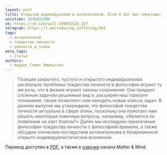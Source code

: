 ```yaml
---
layout: post
title: Открытый индивидуализм и антинатализм. Если б Бог был смертным, он был бы уже мертв
unixtime: 1636021306
vk: https://vk.com/wall-199052526_327
telegram: https://t.me/reducing_suffering/201
tags:
  - антинатализм
  - тождество_личности
  - ценности_и_этика
meta_tags:
  - статьи
authors:
  - Андрес Гомес Эмильссон
---
```

>Позиции закрытого, пустого и открытого индивидуализма касательно проблемы тождества личности в философии играют ту же роль, что в физике играют законы сохранения. Они придают сложным задачам решаемый вид и, расширяя наш горизонт понимания, также позволяют нам находить новые классы задач. В данном выпуске мы утверждаем, что философия тождества личности актуальна в сфере этики, поскольку она помогает нам решить некоторые извечные вопросы, например, «Является ли появление на свет благом?» Далее мы исследуем пересечение философии тождества личности с философией времени, а также обсудим этические последствия антинатализма в безвременной открыто-индивидуалистической вселенной.

Перевод доступен в [PDF](https://vk.com/wall-44220375_538), а также в [озвучке](https://www.youtube.com/watch?v=mkc8uS0HYBs) канала Matter & Mind.